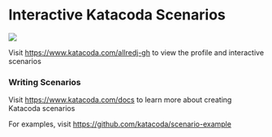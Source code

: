 # Interactive Katacoda Scenarios

[![](http://shields.katacoda.com/katacoda/allredj-gh/count.svg)](https://www.katacoda.com/allredj-gh "Get your profile on Katacoda.com")

Visit https://www.katacoda.com/allredj-gh to view the profile and interactive scenarios

### Writing Scenarios
Visit https://www.katacoda.com/docs to learn more about creating Katacoda scenarios

For examples, visit https://github.com/katacoda/scenario-example
